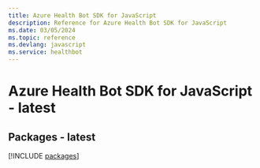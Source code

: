 ```yaml
---
title: Azure Health Bot SDK for JavaScript
description: Reference for Azure Health Bot SDK for JavaScript
ms.date: 03/05/2024
ms.topic: reference
ms.devlang: javascript
ms.service: healthbot
---
```

# Azure Health Bot SDK for JavaScript - latest
## Packages - latest
[!INCLUDE [packages](health-bot-index.md)]